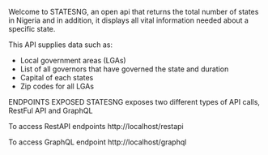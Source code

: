 Welcome to STATESNG, an open api that returns the total number of states in Nigeria and in 
addition, it displays all vital information needed about a specific state.

This API supplies data such as:
- Local government areas (LGAs)
- List of all governors that have governed the state and duration
- Capital of each states
- Zip codes for all LGAs


ENDPOINTS EXPOSED
STATESNG exposes two different types of API calls, RestFul API and GraphQL

To access RestAPI endpoints http://localhost/restapi

To access GraphQL endpoint http://localhost/graphql
